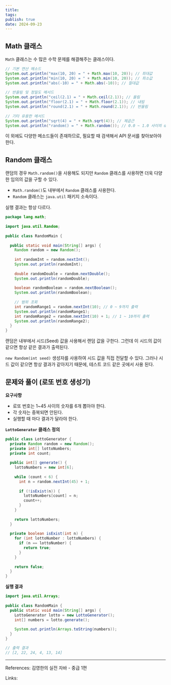 ```yaml
---
title: 
tags: 
publish: true
date: 2024-09-23
---
```

## Math 클래스

`Math` 클래스는 수 많은 수학 문제를 해결해주는 클래스이다.

```java
// 기본 연산 메소드  
System.out.println("max(10, 20) = " + Math.max(10, 20)); // 최대값  
System.out.println("min(10, 20) = " + Math.min(10, 20)); // 최소값  
System.out.println("abs(-10) = " + Math.abs(-10)); // 절대값  
  
// 반올림 및 정밀도 메서드  
System.out.println("ceil(2.1) = " + Math.ceil(2.1)); // 올림  
System.out.println("floor(2.1) = " + Math.floor(2.1)); // 내림  
System.out.println("round(2.1) = " + Math.round(2.1)); // 반올림  
  
// 기타 유용한 메서드  
System.out.println("sqrt(4) = " + Math.sqrt(4)); // 제곱근  
System.out.println("random() = " + Math.random()); // 0.0 ~ 1.0 사이의 double 값
```

이 외에도 다양한 메소드들이 존재하므로, 필요할 때 검색해서 API 문서를 찾아보아야 한다.

## Random 클래스
랜덤의 경우 `Math.random()`을 사용해도 되지만 `Random` 클래스를 사용하면 더욱 다양한 임의의 값을 구할 수 있다.

- `Math.random()`도 내부에서 `Random` 클래스를 사용한다.
- `Random` 클래스는 `java.util` 패키지 소속이다.

실행 결과는 항상 다르다.

```java
package lang.math;  
  
import java.util.Random;  
  
public class RandomMain {  
  
  public static void main(String[] args) {  
    Random random = new Random();  
  
    int randomInt = random.nextInt();  
    System.out.println(randomInt);  
  
    double randomDouble = random.nextDouble();  
    System.out.println(randomDouble);  
  
    boolean randomBoolean = random.nextBoolean();  
    System.out.println(randomBoolean);  
  
    // 범위 조회  
    int randomRange1 = random.nextInt(10); // 0 ~ 9까지 출력  
    System.out.println(randomRange1);  
    int randomRange2 = random.nextInt(10) + 1; // 1 ~ 10까지 출력  
    System.out.println(randomRange2);  
  }  
}
```

랜덤은 내부에서 시드(Seed) 값을 사용해서 랜덤 값을 구한다. 그런데 이 시드의 값이 같으면 항상 같은 결과가 출력된다.

`new Random(int seed)` 생성자를 사용하여 시드 값을 직접 전달할 수 있다. 그러나 시드 값이 같으면 항상 결과가 같아지기 때문에, 테스트 코드 같은 곳에서 사용 된다.

## 문제와 풀이 (로또 번호 생성기)

**요구사항**
- 로또 번호는 1~45 사이의 숫자를 6개 뽑아야 한다. 
- 각 숫자는 중복되면 안된다. 
- 실행할 때 마다 결과가 달라야 한다.

**`LottoGenerator` 클래스 정의**
```java
public class LottoGenerator {  
  private Random random = new Random();  
  private int[] lottoNumbers;  
  private int count;  
  
  public int[] generate() {  
    lottoNumbers = new int[6];  
  
    while (count < 6) {  
      int n = random.nextInt(45) + 1;  
  
      if (!isExist(n)) {  
        lottoNumbers[count] = n;  
        count++;  
      }  
    }  
  
    return lottoNumbers;  
  }  
  
  private boolean isExist(int n) {  
    for (int lottoNumber : lottoNumbers) {  
      if (n == lottoNumber) {  
        return true;  
      }  
    }  
  
    return false;  
  }  
}
```

**실행 결과**

```java
import java.util.Arrays;  
  
public class RandomMain {  
  public static void main(String[] args) {  
    LottoGenerator lotto = new LottoGenerator();  
    int[] numbers = lotto.generate();  
  
    System.out.println(Arrays.toString(numbers));  
  }  
}

// 출력 결과
// [2, 22, 24, 4, 13, 14]
```


---
References: 김영한의 실전 자바 - 중급 1편

Links: 